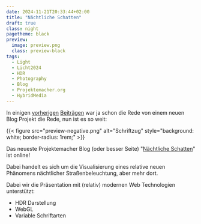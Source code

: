 ```yaml
---
date: 2024-11-21T20:33:44+02:00
title: "Nächtliche Schatten"
draft: true
class: night
pagetheme: black
preview:
  image: preview.png
  class: preview-black
tags:
  - Light
  - Licht2024
  - HDR
  - Photography
  - Blog
  - Projektemacher.org
  - HybridMedia
---
```


In einigen [vorherigen](/post/hdr-awesome-list/) [Beiträgen](/post/ultrahdr/) war ja schon die Rede von einem neuen Blog Projekt die Rede, nun ist es so weit:
<!--more-->

{{< figure src="preview-negative.png" alt="Schriftzug" style="background: white; border-radius: 1rem;" >}}

Das neueste Projektemacher Blog (oder besser Seite) "[Nächtliche Schatten](https://schatten.yaapb.projektemacher.org/)" ist online!

Dabei handelt es sich um die Visualisierung eines relative neuen Phänomens nächtlicher Straßenbeleuchtung, aber mehr dort.

Dabei wir die Präsentation mit (relativ) modernen Web Technologien unterstützt:
* HDR Darstellung
* WebGL
* Variable Schriftarten
